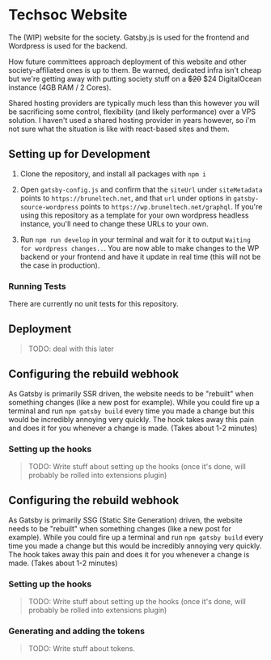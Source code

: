 # Techsoc Website

The (WIP) website for the society.
Gatsby.js is used for the frontend and Wordpress is used for the backend.

How future committees approach deployment of this website and other society-affiliated ones is up to them. Be warned, dedicated infra isn't cheap but we're
getting away with putting society stuff on a ~~$20~~ $24 DigitalOcean instance (4GB RAM / 2 Cores). 

Shared hosting providers are typically much less than this however you will be sacrificing some control, flexibility (and likely performance) over a VPS solution. I haven't used a shared hosting provider in years however, so i'm not sure what the situation is like with react-based sites and them.

## Setting up for Development
1. Clone the repository, and install all packages with ``npm i``

2. Open `gatsby-config.js` and confirm that the `siteUrl` under `siteMetadata` points to ``https://bruneltech.net``, and that `url` under options in `gatsby-source-wordpress` points to ``https://wp.bruneltech.net/graphql``. If you're using this repository as a template for your own wordpress headless instance, you'll need to change these URLs to your own.

3. Run ``npm run develop`` in your terminal and wait for it to output ``Waiting for wordpress changes..``. You are now able to make changes to the WP backend or your frontend and have it update in real time (this will not be the case in production).

### Running Tests
There are currently no unit tests for this repository.


## Deployment
> TODO: deal with this later

## Configuring the rebuild webhook
As Gatsby is primarily SSR driven, the website needs to be "rebuilt" when something changes (like a new post for example). While you could fire up a terminal and run ``npm gatsby build`` every time you made a change but this would be incredibly annoying very quickly. The hook takes away this pain and does it for you whenever a change is made. (Takes about 1-2 minutes)

### Setting up the hooks
> TODO: Write stuff about setting up the hooks (once it's done, will probably be rolled into extensions plugin)

## Configuring the rebuild webhook
As Gatsby is primarily SSG (Static Site Generation) driven, the website needs to be "rebuilt" when something changes (like a new post for example). While you could fire up a terminal and run ``npm gatsby build`` every time you made a change but this would be incredibly annoying very quickly. The hook takes away this pain and does it for you whenever a change is made. (Takes about 1-2 minutes)

### Setting up the hooks
> TODO: Write stuff about setting up the hooks (once it's done, will probably be rolled into extensions plugin)

### Generating and adding the tokens
> TODO: Write stuff about tokens.
